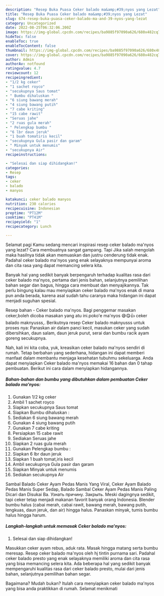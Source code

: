 ```yaml
---
description: "Resep Buka Puasa Ceker balado ma&amp;#39;nyos yang Lezat"
title: "Resep Buka Puasa Ceker balado ma&amp;#39;nyos yang Lezat"
slug: 674-resep-buka-puasa-ceker-balado-ma-and-39-nyos-yang-lezat
category: Uncategorized
date: 2022-08-25T06:32:06.200Z
image: https://img-global.cpcdn.com/recipes/ba9885f97090a626/680x482cq70/ceker-balado-manyos-foto-resep-utama.jpg
hideToc: false
enableToc: true
enableTocContent: false
thumbnail: https://img-global.cpcdn.com/recipes/ba9885f97090a626/680x482cq70/ceker-balado-manyos-foto-resep-utama.jpg
cover: https://img-global.cpcdn.com/recipes/ba9885f97090a626/680x482cq70/ceker-balado-manyos-foto-resep-utama.jpg
author: Admin
authorAv: notfound
ratingvalue: 4.7
reviewcount: 12
recipeingredient:
- "1/2 kg ceker"
- "1 sachet royco"
- "secukupnya Saus tomat"
- " Bumbu dihaluskan "
- "6 siung bawang merah"
- "4 siung bawang putih"
- "7 cabe kriting"
- "15 cabe rawit"
- "Seruas jahe"
- "2 ruas gula merah"
- " Pelengkap bumbu "
- "6 lbr daun jeruk"
- "1 buah tomatiris kecil"
- "secukupnya Gula pasir dan garam"
- " Minyak untuk menumis"
- "secukupnya Air"
recipeinstructions:

- "Selesai dan siap dihidangkan!"
categories:
- Resep
tags:
- ceker
- balado
- manyos

katakunci: ceker balado manyos 
nutrition: 230 calories
recipecuisine: Indonesian
preptime: "PT12M"
cooktime: "PT41M"
recipeyield: "1"
recipecategory: Lunch

---
```



Selamat pagi Kamu sedang mencari inspirasi resep ceker balado ma&#39;nyos yang lezat? Cara membuatnya sangat gampang. Tapi Jika salah mengolah maka hasilnya tidak akan memuaskan dan justru cenderung tidak enak. Padahal ceker balado ma&#39;nyos yang enak selayaknya mempunyai aroma dan cita rasa yang dapat memancing selera kita.


Banyak hal yang sedikit banyak berpengaruh terhadap kualitas rasa dari ceker balado ma&#39;nyos, pertama dari jenis bahan, selanjutnya pemilihan bahan segar dan bagus, hingga cara membuat dan menyajikannya. Tak perlu bingung kalau mau menyiapkan ceker balado ma&#39;nyos enak di mana pun anda berada, karena asal sudah tahu caranya maka hidangan ini dapat menjadi suguhan spesial.

Resep bahan - Ceker balado ma&#39;nyos. Bagi penggemar masakan ceker,boleh dicoba masakan yang atu ini.poko&#39;e ma&#39;nyos 😅😋👍 ceker balado maknyusss,. Berikutnya resep Ceker balado maknyusss untuk proses nya: Panaskan air dalam panci kecil, masukan ceker yang sudah dibersihkan, daun salam, daun jeruk purut, serai dan bumbu racik ayam goreng secukupnya.


Nah, kali ini kita coba, yuk, kreasikan ceker balado ma&#39;nyos sendiri di rumah. Tetap berbahan yang sederhana, hidangan ini dapat memberi manfaat dalam membantu menjaga kesehatan tubuhmu sekeluarga. Anda dapat menyiapkan Ceker balado ma&#39;nyos memakai 16 bahan dan 0 tahap pembuatan. Berikut ini cara dalam menyiapkan hidangannya.

<!--inarticleads1-->

##### Bahan-bahan dan bumbu yang dibutuhkan dalam pembuatan Ceker balado ma&#39;nyos:

1. Gunakan 1/2 kg ceker
1. Ambil 1 sachet royco
1. Siapkan secukupnya Saus tomat
1. Siapkan  Bumbu dihaluskan :
1. Sediakan 6 siung bawang merah
1. Gunakan 4 siung bawang putih
1. Gunakan 7 cabe kriting
1. Persiapkan 15 cabe rawit
1. Sediakan Seruas jahe
1. Siapkan 2 ruas gula merah
1. Gunakan  Pelengkap bumbu :
1. Siapkan 6 lbr daun jeruk
1. Siapkan 1 buah tomat,iris kecil
1. Ambil secukupnya Gula pasir dan garam
1. Siapkan  Minyak untuk menumis
1. Sediakan secukupnya Air


Sambal Balado Ceker Ayam Pedas Manis Yang Viral, Ceker Ayam Balado Pedas Manis Super Sedap, Balado Sambal Ceker Ayam Pedas Manis Paling Dicari dan Disukai Ba. Узнать причину. Закрыть. Meski dagingnya sedikit, tapi ceker tetap menjadi makanan favorit banyak orang Indonesia. Blender bumbu halus (cabai merah, cabai rawit, bawang merah, bawang putih, lengkuas, daun jeruk, dan air) hingga halus. Panaskan minyak, tumis bumbu halus hingga harum. 

<!--inarticleads2-->

##### Langkah-langkah untuk memasak Ceker balado ma&#39;nyos:


1. Selesai dan siap dihidangkan!

Masukkan ceker ayam rebus, aduk rata. Masak hingga matang serta bumbu meresap. Resep ceker balado ma&#39;nyos oleh hj tintin purnama sari. Padahal ceker balado presto yang enak selayaknya memiliki aroma dan cita rasa yang bisa memancing selera kita. Ada beberapa hal yang sedikit banyak mempengaruhi kualitas rasa dari ceker balado presto, mulai dari jenis bahan, selanjutnya pemilihan bahan segar. 

Bagaimana? Mudah bukan? Itulah cara menyiapkan ceker balado ma&#39;nyos yang bisa anda praktikkan di rumah. Selamat menikmati
